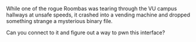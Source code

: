 While one of the rogue Roombas was tearing through the VU campus hallways at unsafe speeds, it crashed into a vending machine and dropped something strange a mysterious binary file.

Can you connect to it and figure out a way to pwn this interface?